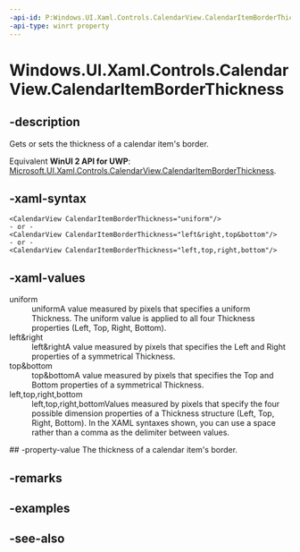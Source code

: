 ```yaml
---
-api-id: P:Windows.UI.Xaml.Controls.CalendarView.CalendarItemBorderThickness
-api-type: winrt property
---
```


<!-- Property syntax
public Windows.UI.Xaml.Thickness CalendarItemBorderThickness { get;  set; }
-->

# Windows.UI.Xaml.Controls.CalendarView.CalendarItemBorderThickness

## -description
Gets or sets the thickness of a calendar item's border.

Equivalent **WinUI 2 API for UWP**: [Microsoft.UI.Xaml.Controls.CalendarView.CalendarItemBorderThickness](/windows/winui/api/microsoft.ui.xaml.controls.calendarview.calendaritemborderthickness).

## -xaml-syntax
```xaml
<CalendarView CalendarItemBorderThickness="uniform"/>
- or -
<CalendarView CalendarItemBorderThickness="left&right,top&bottom"/>
- or -
<CalendarView CalendarItemBorderThickness="left,top,right,bottom"/>

```


## -xaml-values
<dl><dt>uniform</dt><dd>uniformA value measured by pixels that specifies a uniform Thickness. The uniform value is applied to all four Thickness properties (Left, Top, Right, Bottom).</dd>
<dt>left&amp;right</dt><dd>left&amp;rightA value measured by pixels that specifies the Left and Right properties of a symmetrical Thickness.</dd>
<dt>top&amp;bottom</dt><dd>top&amp;bottomA value measured by pixels that specifies the Top and Bottom properties of a symmetrical Thickness.</dd>
<dt>left,top,right,bottom</dt><dd>left,top,right,bottomValues measured by pixels that specify the four possible dimension properties of a Thickness structure (Left, Top, Right, Bottom). In the XAML syntaxes shown, you can use a space rather than a comma as the delimiter between values.</dd>
</dl>
## -property-value
The thickness of a calendar item's border.

## -remarks

## -examples

## -see-also
